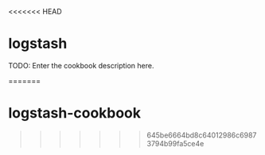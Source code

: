 <<<<<<< HEAD
# logstash

TODO: Enter the cookbook description here.

=======
# logstash-cookbook
>>>>>>> 645be6664bd8c64012986c69873794b99fa5ce4e
